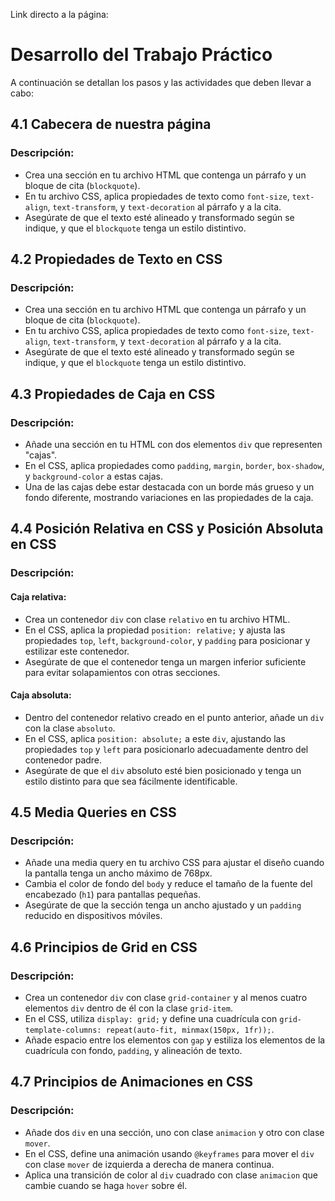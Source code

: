 
Link directo a la página: 

# Desarrollo del Trabajo Práctico

A continuación se detallan los pasos y las actividades que deben llevar a cabo:

## 4.1 Cabecera de nuestra página

### Descripción:
- Crea una sección en tu archivo HTML que contenga un párrafo y un bloque de cita (`blockquote`).
- En tu archivo CSS, aplica propiedades de texto como `font-size`, `text-align`, `text-transform`, y `text-decoration` al párrafo y a la cita.
- Asegúrate de que el texto esté alineado y transformado según se indique, y que el `blockquote` tenga un estilo distintivo.

## 4.2 Propiedades de Texto en CSS

### Descripción:
- Crea una sección en tu archivo HTML que contenga un párrafo y un bloque de cita (`blockquote`).
- En tu archivo CSS, aplica propiedades de texto como `font-size`, `text-align`, `text-transform`, y `text-decoration` al párrafo y a la cita.
- Asegúrate de que el texto esté alineado y transformado según se indique, y que el `blockquote` tenga un estilo distintivo.

## 4.3 Propiedades de Caja en CSS

### Descripción:
- Añade una sección en tu HTML con dos elementos `div` que representen "cajas".
- En el CSS, aplica propiedades como `padding`, `margin`, `border`, `box-shadow`, y `background-color` a estas cajas.
- Una de las cajas debe estar destacada con un borde más grueso y un fondo diferente, mostrando variaciones en las propiedades de la caja.

## 4.4 Posición Relativa en CSS y Posición Absoluta en CSS

### Descripción:

#### Caja relativa:
- Crea un contenedor `div` con clase `relativo` en tu archivo HTML.
- En el CSS, aplica la propiedad `position: relative;` y ajusta las propiedades `top`, `left`, `background-color`, y `padding` para posicionar y estilizar este contenedor.
- Asegúrate de que el contenedor tenga un margen inferior suficiente para evitar solapamientos con otras secciones.

#### Caja absoluta:
- Dentro del contenedor relativo creado en el punto anterior, añade un `div` con la clase `absoluto`.
- En el CSS, aplica `position: absolute;` a este `div`, ajustando las propiedades `top` y `left` para posicionarlo adecuadamente dentro del contenedor padre.
- Asegúrate de que el `div` absoluto esté bien posicionado y tenga un estilo distinto para que sea fácilmente identificable.

## 4.5 Media Queries en CSS

### Descripción:
- Añade una media query en tu archivo CSS para ajustar el diseño cuando la pantalla tenga un ancho máximo de 768px.
- Cambia el color de fondo del `body` y reduce el tamaño de la fuente del encabezado (`h1`) para pantallas pequeñas.
- Asegúrate de que la sección tenga un ancho ajustado y un `padding` reducido en dispositivos móviles.

## 4.6 Principios de Grid en CSS

### Descripción:
- Crea un contenedor `div` con clase `grid-container` y al menos cuatro elementos `div` dentro de él con la clase `grid-item`.
- En el CSS, utiliza `display: grid;` y define una cuadrícula con `grid-template-columns: repeat(auto-fit, minmax(150px, 1fr));`.
- Añade espacio entre los elementos con `gap` y estiliza los elementos de la cuadrícula con fondo, `padding`, y alineación de texto.

## 4.7 Principios de Animaciones en CSS

### Descripción:
- Añade dos `div` en una sección, uno con clase `animacion` y otro con clase `mover`.
- En el CSS, define una animación usando `@keyframes` para mover el `div` con clase `mover` de izquierda a derecha de manera continua.
- Aplica una transición de color al `div` cuadrado con clase `animacion` que cambie cuando se haga `hover` sobre él.
